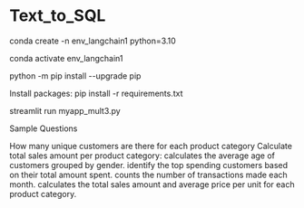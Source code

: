 # Text_to_SQL

conda create -n env_langchain1 python=3.10  

conda activate env_langchain1

python -m pip install --upgrade pip

Install packages:
pip install -r requirements.txt

streamlit run myapp_mult3.py

Sample Questions

How many unique customers are there for each product category
Calculate total sales amount per product category:
calculates the average age of customers grouped by gender.
identify the top spending customers based on their total amount spent.
counts the number of transactions made each month.
calculates the total sales amount and average price per unit for each product category.

